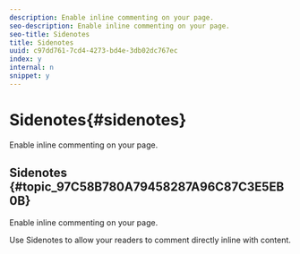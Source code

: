 ```yaml
---
description: Enable inline commenting on your page.
seo-description: Enable inline commenting on your page.
seo-title: Sidenotes
title: Sidenotes
uuid: c97dd761-7cd4-4273-bd4e-3db02dc767ec
index: y
internal: n
snippet: y
---
```


# Sidenotes{#sidenotes}

Enable inline commenting on your page.

## Sidenotes {#topic_97C58B780A79458287A96C87C3E5EB0B}

Enable inline commenting on your page. 

Use Sidenotes to allow your readers to comment directly inline with content. 
